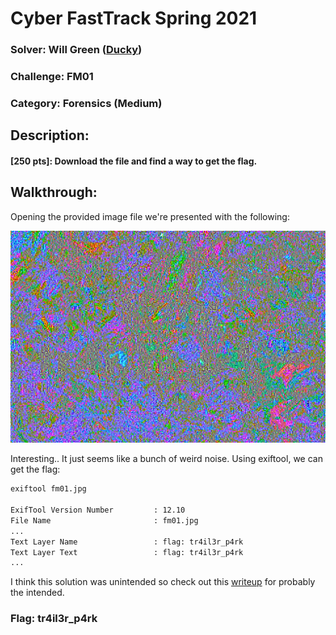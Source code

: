 # Cyber FastTrack Spring 2021

### Solver: Will Green ([Ducky](https://github.com/wlg0005))
### Challenge: FM01
### Category: Forensics (Medium)

## Description:
#### [250 pts]: Download the file and find a way to get the flag.

## Walkthrough:

Opening the provided image file we're presented with the following:

![](FM01%20Writeup.001.png)

Interesting.. It just seems like a bunch of weird noise. Using exiftool, we can get the flag:

```bash
exiftool fm01.jpg

ExifTool Version Number         : 12.10
File Name                       : fm01.jpg
...
Text Layer Name                 : flag: tr4il3r_p4rk
Text Layer Text                 : flag: tr4il3r_p4rk
...
```

I think this solution was unintended so check out this [writeup](https://github.com/Alic3C/Cyber-FastTrack-Spring-2021/tree/main/Forensics/FM01) for probably the intended.

### Flag: tr4il3r_p4rk